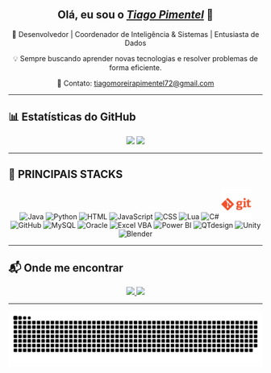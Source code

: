 <div align="center">

  <h2>Olá, eu sou o <a href="https://www.linkedin.com/in/tiago-moreira-pimentel-aa3679172"><i>Tiago Pimentel</i></a> 👋</h2>
  <p>🚀 Desenvolvedor | Coordenador de Inteligência & Sistemas | Entusiasta de Dados</p>
  <p>💡 Sempre buscando aprender novas tecnologias e resolver problemas de forma eficiente.</p>
  <p>📧 Contato: <a href="mailto:tiagomoreirapimentel72@gmail.com">tiagomoreirapimentel72@gmail.com</a></p>

</div>

---

## 📊 Estatísticas do GitHub
<div align="center">
  <img height="180em" src="https://github-readme-stats.vercel.app/api?username=TiagoMoreiraPimentel&show_icons=true&theme=dark&count_private=true"/>
  <img height="180em" src="https://github-readme-stats.vercel.app/api/top-langs/?username=TiagoMoreiraPimentel&layout=compact&theme=dark"/>
</div>

---

## 🚀 PRINCIPAIS STACKS
<div align="center">
  <img src="https://logospng.org/download/java/logo-java-512.png" alt="Java" height="70">
  <img src="https://logodownload.org/wp-content/uploads/2019/10/python-logo-2.png" alt="Python" height="60">
  <img src="https://upload.wikimedia.org/wikipedia/commons/6/61/HTML5_logo_and_wordmark.svg" alt="HTML" height="60">
  <img src="https://upload.wikimedia.org/wikipedia/commons/6/6a/JavaScript-logo.png" alt="JavaScript" height="60">
  <img src="https://upload.wikimedia.org/wikipedia/commons/6/62/CSS3_logo.svg" alt="CSS" height="60">
  <img src="https://upload.wikimedia.org/wikipedia/commons/c/cf/Lua-Logo.svg" alt="Lua" height="60">
  <img src="https://upload.wikimedia.org/wikipedia/commons/4/4f/Csharp_Logo.png" alt="C#" height="60">
  <img src="https://github.com/devicons/devicon/blob/master/icons/git/git-plain-wordmark.svg" alt="Git" height="60">
  <img src="https://cdn-icons-png.flaticon.com/512/25/25231.png" alt="GitHub" height="40">
  <img src="https://upload.wikimedia.org/wikipedia/commons/0/0a/MySQL_textlogo.svg" alt="MySQL" height="60">
  <img src="https://upload.wikimedia.org/wikipedia/commons/d/d5/Oracle_logo.svg" alt="Oracle" height="60">
  <img src="https://upload.wikimedia.org/wikipedia/commons/0/0d/Microsoft_Office_Excel_%282013%E2%80%932019%29.svg" alt="Excel VBA" height="50">
  <img src="https://upload.wikimedia.org/wikipedia/commons/2/20/Power_BI_logo_black.svg" alt="Power BI" height="60">
  <img src="https://upload.wikimedia.org/wikipedia/commons/6/6b/Qt_logo_2016.svg" alt="QTdesign" height="60">
  <img src="https://upload.wikimedia.org/wikipedia/commons/1/19/Unity_Technologies_logo.svg" alt="Unity" height="60">
  <img src="https://upload.wikimedia.org/wikipedia/commons/3/3c/Blender_logo_no_text.svg" alt="Blender" height="60">
</div>

---

## 📬 Onde me encontrar
<div align="center">
  <a href="mailto:tiagomoreirapimentel72@gmail.com">
    <img src="https://img.shields.io/badge/-Gmail-D14836?style=for-the-badge&logo=gmail&logoColor=white">
  </a>
  <a href="https://www.linkedin.com/in/tiago-moreira-pimentel-aa3679172/" target="_blank">
    <img src="https://img.shields.io/badge/-LinkedIn-%230077B5?style=for-the-badge&logo=linkedin&logoColor=white">
  </a>
</div>

---

<div align="center">

  ![Snake animation](https://github.com/Platane/snk/raw/output/github-contribution-grid-snake.svg)

</div>
